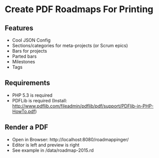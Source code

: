 # Create PDF Roadmaps For Printing

## Features

* Cool JSON Config
* Sections/categories for meta-projects (or Scrum epics)
* Bars for projects
* Parted bars
* Milestones
* Tags

## Requirements

* PHP 5.3 is required
* PDFLib is required (Install: http://www.pdflib.com/fileadmin/pdflib/pdf/support/PDFlib-in-PHP-HowTo.pdf)

## Render a PDF

* Open in Browser: http://localhost:8080/roadmappinger/
* Editor is left and preview is right
* See example in /data/roadmap-2015.rd


